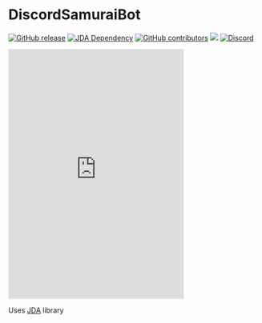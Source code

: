 ﻿# DiscordSamuraiBot
[![GitHub release](https://img.shields.io/github/release/BreadMoirai/Samurai7/all.svg)](https://github.com/BreadMoirai/Samurai7/releases)
[![JDA Dependency](https://img.shields.io/badge/JDA-message--rw-green.svg)](https://github.com/DV8FromTheWorld/jda/tree/experimental/message-rw)
[![GitHub contributors](https://img.shields.io/github/contributors/BreadMoirai/Samurai7.svg)](https://github.com/BreadMoirai/Samurai7/graphs/contributors)
[![](https://img.shields.io/github/issues-raw/BreadMoirai/Samurai7.svg)](https://github.com/BreadMoirai/Samurai7/issues)
[![Discord](https://img.shields.io/discord/284822192821108736.svg)](https://discord.gg/yAMdGU9)

<iframe src="https://discordapp.com/widget?id=284822192821108736&theme=dark" width="350" height="500" allowtransparency="true" frameborder="0"></iframe>

Uses [JDA](https://github.com/DV8FromTheWorld/JDA) library